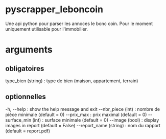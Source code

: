 pyscrapper_leboncoin
====================

Une api python pour parser les annoces le bonc coin.
Pour le moment uniquement utilisable pour l'immobilier.


# arguments
## obligatoires
type_bien (string) : type de bien (maison, appartement, terrain)

## optionnelles
-h, --help : show the help message and exit
--nbr_piece (int) : nombre de pièce minimale (default = 0)
--prix_max : prix maximal (default = 0)
--surface_min (int) : surface minimale (default = 0)
--image (bool) : display images in report (default = False)
--report_name (string) : nom du rapport (default = report.pdf)

